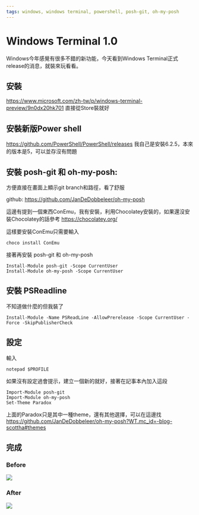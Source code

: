 ```yaml
---
tags: windows, windows terminal, powershell, posh-git, oh-my-posh
---
```

# Windows Terminal 1.0

Windows今年感覺有很多不錯的新功能，今天看到Windows Terminal正式release的消息，就裝來玩看看。

## 安裝
https://www.microsoft.com/zh-tw/p/windows-terminal-preview/9n0dx20hk701
直接從Store裝就好

## 安裝新版Power shell
https://github.com/PowerShell/PowerShell/releases
我自己是安裝6.2.5，本來的版本是5，可以並存沒有問題

## 安裝 posh-git 和 oh-my-posh:
方便直接在畫面上顯示git branch和路徑，看了舒服

github:
https://github.com/JanDeDobbeleer/oh-my-posh

這邊有提到一個東西ConEmu，我有安裝，利用Chocolatey安裝的，如果還沒安裝Chocolatey的話參考 https://chocolatey.org/


這樣要安裝ConEmu只需要輸入

```
choco install ConEmu
```

接著再安裝
posh-git 和 oh-my-posh

```
Install-Module posh-git -Scope CurrentUser
Install-Module oh-my-posh -Scope CurrentUser
```

## 安裝 PSReadline
不知道做什麼的但我裝了

```
Install-Module -Name PSReadLine -AllowPrerelease -Scope CurrentUser -Force -SkipPublisherCheck
```

## 設定

輸入

```
notepad $PROFILE
```

如果沒有設定過會提示，建立一個新的就好，接著在記事本內加入這段

```
Import-Module posh-git
Import-Module oh-my-posh
Set-Theme Paradox
```

上面的Paradox只是其中一種theme，還有其他選擇，可以在這邊找
https://github.com/JanDeDobbeleer/oh-my-posh?WT.mc_id=-blog-scottha#themes

## 完成

### Before
![](https://i.imgur.com/aiSRu6M.png)

### After
![](https://i.imgur.com/rgHKiNe.png)
